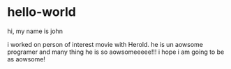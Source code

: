 # hello-world
hi,
my name is john

i worked on person of interest movie with Herold.
he is un aowsome programer and many thing
he is so aowsomeeeee!!!
i hope i am going to be as aowsome!

